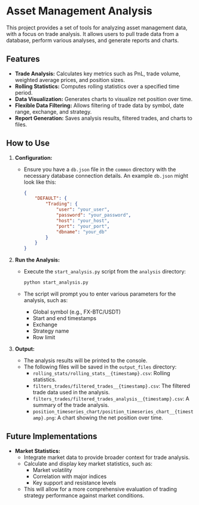 # Asset Management Analysis

This project provides a set of tools for analyzing asset management data, with a focus on trade analysis. It allows users to pull trade data from a database, perform various analyses, and generate reports and charts.

## Features

*   **Trade Analysis:** Calculates key metrics such as PnL, trade volume, weighted average prices, and position sizes.
*   **Rolling Statistics:** Computes rolling statistics over a specified time period.
*   **Data Visualization:** Generates charts to visualize net position over time.
*   **Flexible Data Filtering:** Allows filtering of trade data by symbol, date range, exchange, and strategy.
*   **Report Generation:** Saves analysis results, filtered trades, and charts to files.

## How to Use

1.  **Configuration:**
    *   Ensure you have a `db.json` file in the `common` directory with the necessary database connection details. An example `db.json` might look like this:

        ```json
        {
            "DEFAULT": {
                "Trading": {
                    "user": "your_user",
                    "password": "your_password",
                    "host": "your_host",
                    "port": "your_port",
                    "dbname": "your_db"
                }
            }
        }
        ```

2.  **Run the Analysis:**
    *   Execute the `start_analysis.py` script from the `analysis` directory:

        ```bash
        python start_analysis.py
        ```

    *   The script will prompt you to enter various parameters for the analysis, such as:
        *   Global symbol (e.g., FX-BTC/USDT)
        *   Start and end timestamps
        *   Exchange
        *   Strategy name
        *   Row limit

3.  **Output:**
    *   The analysis results will be printed to the console.
    *   The following files will be saved in the `output_files` directory:
        *   `rolling_stats/rolling_stats__{timestamp}.csv`: Rolling statistics.
        *   `filters_trades/filtered_trades__{timestamp}.csv`: The filtered trade data used in the analysis.
        *   `filters_trades/filtered_trades_analysis__{timestamp}.csv`: A summary of the trade analysis.
        *   `position_timeseries_chart/position_timeseries_chart__{timestamp}.png`: A chart showing the net position over time.

## Future Implementations

*   **Market Statistics:**
    *   Integrate market data to provide broader context for trade analysis.
    *   Calculate and display key market statistics, such as:
        *   Market volatility
        *   Correlation with major indices
        *   Key support and resistance levels
    *   This will allow for a more comprehensive evaluation of trading strategy performance against market conditions.